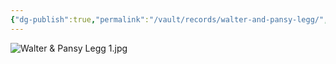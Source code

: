 ```yaml
---
{"dg-publish":true,"permalink":"/vault/records/walter-and-pansy-legg/","tags":["Pansy-McClung","Walter-Legg"]}
---
```


![Walter & Pansy Legg 1.jpg](/img/user/assets/Walter_&_Pansy_Legg.resources/Walter%20&%20Pansy%20Legg%201.jpg)
